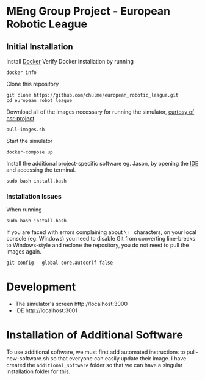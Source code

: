 # MEng Group Project - European Robotic League
## Initial Installation
Install [Docker](https://www.docker.com/)
Verify Docker installation by running
```
docker info
```
Clone this repository
```
git clone https://github.com/chulme/european_robotic_league.git
cd european_robot_league
```
Download all of the images necessary for running the simulator, [curtosy of hsr-project](https://github.com/hsr-project/tmc_wrs_docker).
```
pull-images.sh
```
Start the simulator
```
docker-compose up
```
Install the additional project-specific software eg. Jason, by opening the [IDE](http://localhost:3000/) and accessing the terminal.
```
sudo bash install.bash
```
### Installation Issues
When running
```
sudo bash install.bash
```
If you are faced with errors complaining about `\r ` characters, on your local console (eg. Windows) you need to disable Git from converting line-breaks to Windows-style and reclone the repository, you do not need to pull the images again.
```
git config --global core.autocrlf false

```
# Development
- The simulator's screen http://localhost:3000
- IDE http://localhost:3001

# Installation of Additional Software
To use additional software, we must first add automated instructions to pull-new-software.sh so that everyone can easily update their image. I have created the `additional_software` folder so that we can have a singular installation folder for this.